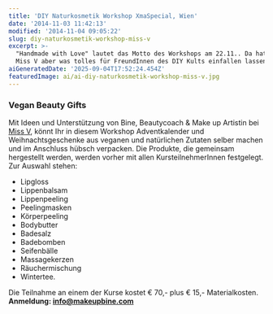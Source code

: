 ```yaml
---
title: 'DIY Naturkosmetik Workshop XmaSpecial, Wien'
date: '2014-11-03 11:42:13'
modified: '2014-11-04 09:05:22'
slug: diy-naturkosmetik-workshop-miss-v
excerpt: >-
  "Handmade with Love" lautet das Motto des Workshops am 22.11.. Da hat sich
  Miss V aber was tolles für FreundInnen des DIY Kults einfallen lassen.
aiGeneratedDate: '2025-09-04T17:52:24.454Z'
featuredImage: ai/ai-diy-naturkosmetik-workshop-miss-v.jpg
---
```


### Vegan Beauty Gifts

Mit Ideen und Unterstützung von Bine, Beautycoach & Make up Artistin bei [Miss V](http://missveganvienna.blogspot.co.at/), könnt Ihr in diesem Workshop Adventkalender und Weihnachtsgeschenke aus veganen und natürlichen Zutaten selber machen und im Anschluss hübsch verpacken. Die Produkte, die gemeinsam hergestellt werden, werden vorher mit allen KursteilnehmerInnen festgelegt. Zur Auswahl stehen:

*   Lipgloss
*   Lippenbalsam
*   Lippenpeeling
*   Peelingmasken
*   Körperpeeling
*   Bodybutter
*   Badesalz
*   Badebomben
*   Seifenbälle
*   Massagekerzen
*   Räuchermischung
*   Wintertee.

Die Teilnahme an einem der Kurse kostet € 70,- plus € 15,- Materialkosten. **Anmeldung: [info@makeupbine.com](mailto:info@makeupbine.com)**
